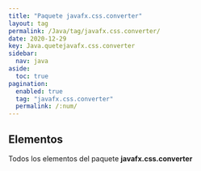 ```yaml
---
title: "Paquete javafx.css.converter"
layout: tag
permalink: /Java/tag/javafx.css.converter/
date: 2020-12-29
key: Java.quetejavafx.css.converter
sidebar: 
  nav: java
aside: 
  toc: true
pagination: 
  enabled: true
  tag: "javafx.css.converter"
  permalink: /:num/
---
```


<h2>Elementos</h2>
Todos los elementos del paquete <strong>javafx.css.converter</strong>
